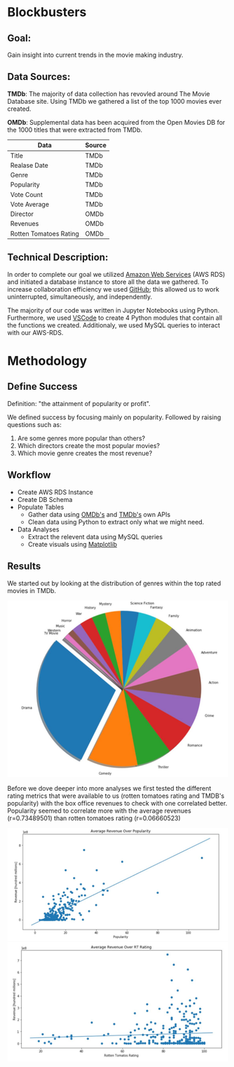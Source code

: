 # Blockbusters

## Goal:
Gain insight into current trends in the movie making industry.  

## Data Sources:
__TMDb__:  The majority of data collection has revovled around The Movie Database site. Using TMDb we gathered a list of the top 1000 movies ever created.

__OMDb__: Supplemental data has been acquired from the Open Movies DB for the 1000 titles that were extracted from TMDb.

| Data                   | Source |
| ---------------------- | ------ |
| Title                  | TMDb   |
| Realase Date           | TMDb   |
| Genre                  | TMDb   |
| Popularity             | TMDb   |
| Vote Count             | TMDb   |
| Vote Average           | TMDb   |
| Director               | OMDb   |
| Revenues               | OMDb   |
| Rotten Tomatoes Rating | OMDb   |

## Technical Description:

In order to complete our goal we utilized [Amazon Web Services](https://aws.amazon.com/ "Amazon Web Services") (AWS RDS) and initiated a database  instance to store all the data we gathered. To increase collaboration efficiency we used [GitHub](https://github.com/ "GitHub"); this allowed us to work uninterrupted, simultaneously, and independently.

The majority of our code was written in Jupyter Notebooks using Python. Furthermore, we used [VSCode](https://code.visualstudio.com/ "VSCode") to create 4 Python modules that contain all the functions we created. Additionaly, we used MySQL queries to interact with our AWS-RDS.

# Methodology

## Define Success

Definition: "the attainment of popularity or profit".

We defined success by focusing mainly on popularity. Followed by raising questions such as:

1. Are some genres more popular than others?
2. Which directors create the most popular movies?
3. Which movie genre creates the most revenue?

## Workflow

* Create AWS RDS Instance
* Create DB Schema
* Populate Tables
  * Gather data using [OMDb's](http://www.omdbapi.com/ "OMDb") and [TMDb's](https://www.themoviedb.org/?language=en-US "TMDb") own APIs
  * Clean data using Python to extract only what we might need.
* Data Analyses
  * Extract the relevent data using MySQL queries
  * Create visuals using [Matplotlib](https://matplotlib.org/ "Matplotlib")
  
## Results

We started out by looking at the distribution of genres within the top rated movies in TMDb.

![Total Movies Per Genre Pie](./Images/genre_pie.jpg "Total Movies Per Genre Pie")

Before we dove deeper into more analyses we first tested the different rating metrics that were available to us (rotten tomatoes rating and TMDB's popularity) with the box office revenues to check with one correlated better. Popularity seemed to correlate more with the average revenues (r=0.73489501) than rotten tomatoes rating (r=0.06660523)

![Popularity and Revenues](./Images/rev_over_popu.jpg "Popularity and Revenues") ![RT Rating and Revenues](./Images/rev_over_rating.jpg "RT Rating and Revenues")
